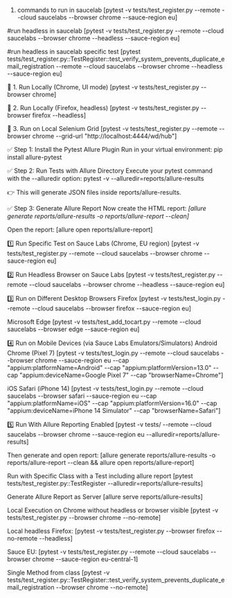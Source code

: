 1. commands to run in saucelab
[pytest -v tests/test_register.py --remote --cloud saucelabs --browser chrome --sauce-region eu]

#run headless in saucelab
[pytest -v tests/test_register.py --remote --cloud saucelabs --browser chrome --headless --sauce-region eu]

#run headless in saucelab specific test
[pytest tests/test_register.py::TestRegister::test_verify_system_prevents_duplicate_email_registration --remote --cloud saucelabs --browser chrome --headless --sauce-region eu]

🔹 1. Run Locally (Chrome, UI mode)
[pytest -v tests/test_register.py --browser chrome]

🔹 2. Run Locally (Firefox, headless)
[pytest -v tests/test_register.py --browser firefox --headless]

🔹 3. Run on Local Selenium Grid
[pytest -v tests/test_register.py --remote --browser chrome --grid-url "http://localhost:4444/wd/hub"]

✅ Step 1: Install the Pytest Allure Plugin
Run in your virtual environment:
pip install allure-pytest

✅ Step 2: Run Tests with Allure Directory
Execute your pytest command with the --alluredir option:
pytest -v --alluredir=reports/allure-results

👉 This will generate JSON files inside reports/allure-results.

✅ Step 3: Generate Allure Report
Now create the HTML report:
*[allure generate reports/allure-results -o reports/allure-report --clean]*

Open the report:
[allure open reports/allure-report]

1️⃣ Run Specific Test on Sauce Labs (Chrome, EU region)
[pytest -v tests/test_register.py --remote --cloud saucelabs --browser chrome --sauce-region eu]

2️⃣ Run Headless Browser on Sauce Labs
[pytest -v tests/test_register.py --remote --cloud saucelabs --browser chrome --headless --sauce-region eu]

3️⃣ Run on Different Desktop Browsers
Firefox
[pytest -v tests/test_login.py --remote --cloud saucelabs --browser firefox --sauce-region eu]

Microsoft Edge
[pytest -v tests/test_add_tocart.py --remote --cloud saucelabs --browser edge --sauce-region eu]

4️⃣ Run on Mobile Devices (via Sauce Labs Emulators/Simulators)
Android Chrome (Pixel 7)
[pytest -v tests/test_login.py --remote --cloud saucelabs --browser chrome --sauce-region eu --cap "appium:platformName=Android" --cap "appium:platformVersion=13.0" --cap "appium:deviceName=Google Pixel 7" --cap "browserName=Chrome"]

iOS Safari (iPhone 14)
[pytest -v tests/test_login.py --remote --cloud saucelabs --browser safari --sauce-region eu --cap "appium:platformName=iOS" --cap "appium:platformVersion=16.0" --cap "appium:deviceName=iPhone 14 Simulator" --cap "browserName=Safari"]

5️⃣ Run With Allure Reporting Enabled
[pytest -v tests/ --remote --cloud saucelabs --browser chrome --sauce-region eu --alluredir=reports/allure-results]

Then generate and open report:
[allure generate reports/allure-results -o reports/allure-report --clean && allure open reports/allure-report]

Run with Specific Class with a Test including allure report
[pytest tests/test_register.py::TestRegister --alluredir=reports/allure-results]

Generate Allure Report as Server
[allure serve reports/allure-results]

Local Execution on Chrome without headless or browser visible
[pytest -v tests/test_register.py --browser chrome --no-remote]

Local headless Firefox:
[pytest -v tests/test_register.py --browser firefox --no-remote --headless]

Sauce EU:
[pytest -v tests/test_register.py --remote --cloud saucelabs --browser chrome --sauce-region eu-central-1]

Single Method from class
[pytest -v tests/test_register.py::TestRegister::test_verify_system_prevents_duplicate_email_registration --browser chrome --no-remote]

